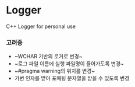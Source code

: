 # Logger
C++ Logger for personal use

### 고려중
* ~WCHAR 기반의 로거로 변경~
* ~로그 파일 이름에 실행 파일명이 들어가도록 변경~
* ~#pragma warning의 위치를 변경~
* 가변 인자를 받아 포매팅 문자열을 받을 수 있도록 변경
